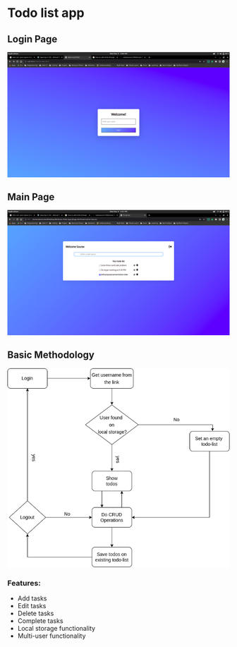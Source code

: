 # Todo list app


## Login Page
![user login](https://github.com/sahasourav17/Multiuser-Todo-App-JS/blob/main/images/login-page.png)

## Main Page
![todo app](https://github.com/sahasourav17/Multiuser-Todo-App-JS/blob/main/images/main.png)


## Basic Methodology
![methodoloy](https://github.com/sahasourav17/Multiuser-Todo-App-JS/blob/main/images/methodology.png)

### Features:
- Add tasks
- Edit tasks
- Delete tasks
- Complete tasks
- Local storage functionality
- Multi-user functionality
